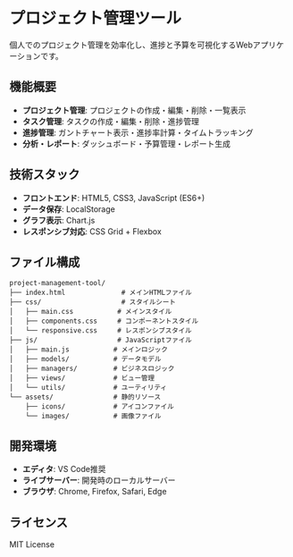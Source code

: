 # プロジェクト管理ツール

個人でのプロジェクト管理を効率化し、進捗と予算を可視化するWebアプリケーションです。

## 機能概要

- **プロジェクト管理**: プロジェクトの作成・編集・削除・一覧表示
- **タスク管理**: タスクの作成・編集・削除・進捗管理
- **進捗管理**: ガントチャート表示・進捗率計算・タイムトラッキング
- **分析・レポート**: ダッシュボード・予算管理・レポート生成

## 技術スタック

- **フロントエンド**: HTML5, CSS3, JavaScript (ES6+)
- **データ保存**: LocalStorage
- **グラフ表示**: Chart.js
- **レスポンシブ対応**: CSS Grid + Flexbox

## ファイル構成

```
project-management-tool/
├── index.html              # メインHTMLファイル
├── css/                    # スタイルシート
│   ├── main.css           # メインスタイル
│   ├── components.css     # コンポーネントスタイル
│   └── responsive.css     # レスポンシブスタイル
├── js/                    # JavaScriptファイル
│   ├── main.js           # メインロジック
│   ├── models/           # データモデル
│   ├── managers/         # ビジネスロジック
│   ├── views/            # ビュー管理
│   └── utils/            # ユーティリティ
└── assets/               # 静的リソース
    ├── icons/            # アイコンファイル
    └── images/           # 画像ファイル
```

## 開発環境

- **エディタ**: VS Code推奨
- **ライブサーバー**: 開発時のローカルサーバー
- **ブラウザ**: Chrome, Firefox, Safari, Edge

## ライセンス

MIT License
